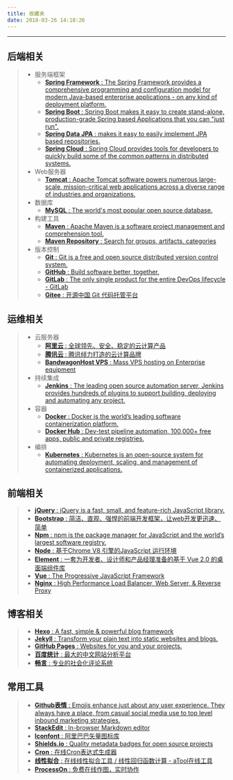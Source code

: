 ```yaml
---
title: 收藏夹
date: 2018-03-26 14:18:26
---
```


---
## 后端相关
> - 服务端框架
>   - [**Spring Framework** : The Spring Framework provides a comprehensive programming and configuration model for modern Java-based enterprise applications - on any kind of deployment platform.](https://docs.spring.io/spring/docs/4.3.12.RELEASE/spring-framework-reference/htmlsingle)
>   - [**Spring Boot** : Spring Boot makes it easy to create stand-alone, production-grade Spring based Applications that you can "just run".](https://docs.spring.io/spring-boot/docs/1.5.8.RELEASE/reference/htmlsingle)
>   - [**Spring Data JPA** : makes it easy to easily implement JPA based repositories.](https://docs.spring.io/spring-data/jpa/docs/1.11.8.RELEASE/reference/html)
>   - [**Spring Cloud** : Spring Cloud provides tools for developers to quickly build some of the common patterns in distributed systems.](https://projects.spring.io/spring-cloud)
> - Web服务器
>   - [**Tomcat** : Apache Tomcat software powers numerous large-scale, mission-critical web applications across a diverse range of industries and organizations.](https://tomcat.apache.org)
> - 数据库
>   - [**MySQL** : The world's most popular open source database.](https://dev.mysql.com/doc/refman/5.7/en)
> - 构建工具
>   - [**Maven** : Apache Maven is a software project management and comprehension tool.](http://maven.apache.org)
>   - [**Maven Repository** : Search for groups, artifacts, categories](http://mvnrepository.com)
> - 版本控制
>   - [**Git** : Git is a free and open source distributed version control system.](https://git-scm.com)
>   - [**GitHub** : Build software better, together.](https://github.com)
>   - [**GitLab** : The only single product for the entire DevOps lifecycle - GitLab](https://gitlab.com)
>   - [**Gitee** : 开源中国 Git 代码托管平台](https://gitee.com)

## 运维相关
> - 云服务器
>   - [**阿里云** : 全球领先、安全、稳定的云计算产品](https://www.aliyun.com)
>   - [**腾讯云** : 腾讯倾力打造的云计算品牌](https://cloud.tencent.com)
>   - [**BandwagonHost VPS** : Mass VPS hosting on Enterprise equipment](https://www.bwh1.net)
> - 持续集成
>   - [**Jenkins** : The leading open source automation server, Jenkins provides hundreds of plugins to support building, deploying and automating any project.](https://jenkins.io)
> - 容器
>   - [**Docker** : Docker is the world’s leading software containerization platform.](https://www.docker.com)
>   - [**Docker Hub** : Dev-test pipeline automation, 100,000+ free apps, public and private registries.](https://hub.docker.com)
> - 编排
>   - [**Kubernetes** : Kubernetes is an open-source system for automating deployment, scaling, and management of containerized applications.](https://kubernetes.io)

## 前端相关
> - [**jQuery** : jQuery is a fast, small, and feature-rich JavaScript library.](http://jquery.com)
> - [**Bootstrap** : 简洁、直观、强悍的前端开发框架，让web开发更迅速、简单](http://www.bootcss.com)
> - [**Npm** : npm is the package manager for JavaScript and the world’s largest software registry.](https://www.npmjs.com)
> - [**Node** : 基于Chrome V8 引擎的JavaScript 运行环境](https://nodejs.org/zh-cn)
> - [**Element** : 一套为开发者、设计师和产品经理准备的基于 Vue 2.0 的桌面端组件库](http://element-cn.eleme.io/#/zh-CN)
> - [**Vue** : The Progressive JavaScript Framework](https://vuejs.org/index.html)
> - [**Nginx** : High Performance Load Balancer, Web Server, & Reverse Proxy](https://www.nginx.com)

## 博客相关
> - [**Hexo** : A fast, simple & powerful blog framework](https://hexo.io)
> - [**Jekyll** : Transform your plain text into static websites and blogs.](https://jekyllrb.com)
> - [**GitHub Pages** : Websites for you and your projects.](https://pages.github.com)
> - [**百度统计** : 最大的中文网站分析平台](https://tongji.baidu.com)
> - [**畅言** : 专业的社会化评论系统](https://changyan.kuaizhan.com)

## 常用工具
> - [**Github表情** : Emojis enhance just about any user experience. They always have a place, from casual social media use to top level inbound marketing strategies.](https://www.webfx.com/tools/emoji-cheat-sheet)
> - [**StackEdit** : In-browser Markdown editor](https://stackedit.io/editor)
> - [**Iconfont** : 阿里巴巴矢量图标库](http://www.iconfont.cn/plus)
> - [**Shields.io** : Quality metadata badges for open source projects](https://shields.io)
> - [**Cron** : 在线Cron表达式生成器](http://cron.qqe2.com)
> - [**线性拟合** : 在线线性拟合工具 / 线性回归函数计算 - aTool在线工具](http://www.atool.org/linear_regression.php)
> - [**ProcessOn** : 免费在线作图，实时协作](https://www.processon.com)